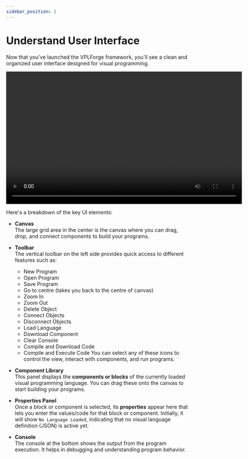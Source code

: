 ```yaml
---
sidebar_position: 2
---
```


# Understand User Interface

Now that you’ve launched the VPLForge framework, you'll see a clean and organized user interface designed for visual programming.  
<!-- ![Alt text](/img/vpl_initialView.png)
*Figure 1: Initial view of the Unified Framework*   -->

<video width="640" height="360" controls>
  <source src="./video/Unified-vpl-user-interface.mp4" type="video/mp4" />
  Your browser does not support the video tag.
</video>


Here's a breakdown of the key UI elements:  
- **Canvas**  
  The large grid area in the center is the canvas where you can drag, drop, and connect components to build your programs.  
- **Toolbar**  
  The vertical toolbar on the left side provides quick access to different features such as:  
  - New Program
  - Open Program
  - Save Program
  - Go to centre (takes you back to the centre of canvas)
  - Zoom In
  - Zoom Out
  - Delete Object
  - Connect Objects
  - Disconnect Objects
  - Load Language
  - Download Component
  - Clear Console
  - Compile and Download Code
  - Compile and Execute Code
You can select any of these icons to control the view, interact with components, and run programs.
- **Component Library**  
  This panel displays the **components or blocks** of the currently loaded visual programming language. You can drag these onto the canvas to start building your programs.

- **Properties Panel**  
  Once a block or component is selected, its **properties** appear here that lets you enter the values/code for that block or component. Initially, it will show `No Language Loaded`, indicating that no visual language definition (JSON) is active yet.  
- **Console**  
  The console at the bottom shows the output from the program execution. It helps in debugging and understanding program behavior.






